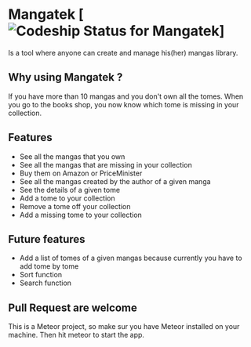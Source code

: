 # Mangatek [ ![Codeship Status for Mangatek](https://codeship.com/projects/d0df1a90-a444-0133-52bb-1ae2673d316b/status?branch=master)]

Is a tool where anyone can create and manage his(her) mangas library.

## Why using Mangatek ?

If you have more than 10 mangas and you don't own all the tomes.
When you go to the books shop, you now know which tome is missing in your collection.

## Features

* See all the mangas that you own
* See all the mangas that are missing in your collection
* Buy them on Amazon or PriceMinister
* See all the mangas created by the author of a given manga
* See the details of a given tome
* Add a tome to your collection
* Remove a tome off your collection
* Add a missing tome to your collection

## Future features

* Add a list of tomes of a given mangas because currently you have to add tome by tome
* Sort function
* Search function

## Pull Request are welcome

This is a Meteor project, so make sur you have Meteor installed on your machine.
Then hit meteor to start the app.
